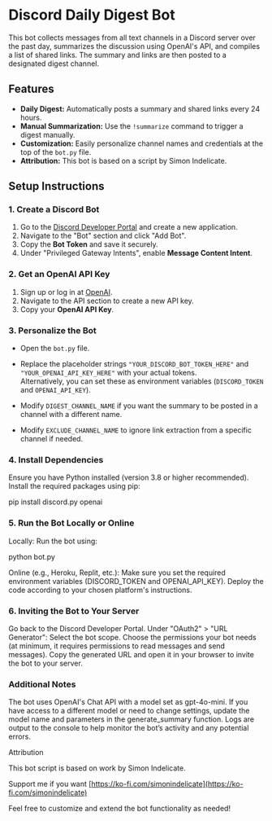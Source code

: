 # Discord Daily Digest Bot

This bot collects messages from all text channels in a Discord server over the past day, summarizes the discussion using OpenAI's API, and compiles a list of shared links. The summary and links are then posted to a designated digest channel.

## Features

- **Daily Digest:** Automatically posts a summary and shared links every 24 hours.
- **Manual Summarization:** Use the `!summarize` command to trigger a digest manually.
- **Customization:** Easily personalize channel names and credentials at the top of the `bot.py` file.
- **Attribution:** This bot is based on a script by Simon Indelicate.

## Setup Instructions

### 1. Create a Discord Bot

1. Go to the [Discord Developer Portal](https://discord.com/developers/applications) and create a new application.
2. Navigate to the "Bot" section and click "Add Bot".
3. Copy the **Bot Token** and save it securely.
4. Under "Privileged Gateway Intents", enable **Message Content Intent**.

### 2. Get an OpenAI API Key

1. Sign up or log in at [OpenAI](https://platform.openai.com/).
2. Navigate to the API section to create a new API key.
3. Copy your **OpenAI API Key**.

### 3. Personalize the Bot

- Open the `bot.py` file.
- Replace the placeholder strings `"YOUR_DISCORD_BOT_TOKEN_HERE"` and `"YOUR_OPENAI_API_KEY_HERE"` with your actual tokens.  
  Alternatively, you can set these as environment variables (`DISCORD_TOKEN` and `OPENAI_API_KEY`).

- Modify `DIGEST_CHANNEL_NAME` if you want the summary to be posted in a channel with a different name.
- Modify `EXCLUDE_CHANNEL_NAME` to ignore link extraction from a specific channel if needed.

### 4. Install Dependencies

Ensure you have Python installed (version 3.8 or higher recommended). Install the required packages using pip:

pip install discord.py openai

### 5. Run the Bot Locally or Online

Locally:
Run the bot using:

python bot.py

Online (e.g., Heroku, Replit, etc.):
Make sure you set the required environment variables (DISCORD_TOKEN and OPENAI_API_KEY).
Deploy the code according to your chosen platform's instructions.

### 6. Inviting the Bot to Your Server

Go back to the Discord Developer Portal.
Under "OAuth2" > "URL Generator":
    Select the bot scope.
    Choose the permissions your bot needs (at minimum, it requires permissions to read messages and send messages).
Copy the generated URL and open it in your browser to invite the bot to your server.

### Additional Notes

The bot uses OpenAI's Chat API with a model set as gpt-4o-mini. If you have access to a different model or need to change settings, update the model name and parameters in the generate_summary function.
Logs are output to the console to help monitor the bot’s activity and any potential errors.

Attribution

This bot script is based on work by Simon Indelicate.

Support me if you want [https://ko-fi.com/simonindelicate](https://ko-fi.com/simonindelicate)

Feel free to customize and extend the bot functionality as needed!
